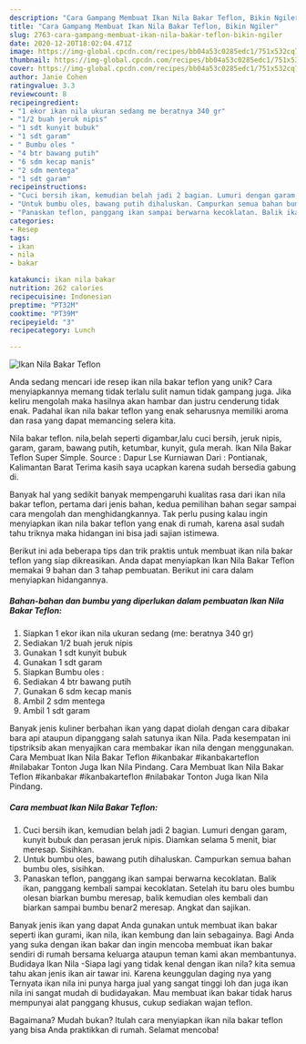 ```yaml
---
description: "Cara Gampang Membuat Ikan Nila Bakar Teflon, Bikin Ngiler"
title: "Cara Gampang Membuat Ikan Nila Bakar Teflon, Bikin Ngiler"
slug: 2763-cara-gampang-membuat-ikan-nila-bakar-teflon-bikin-ngiler
date: 2020-12-20T18:02:04.471Z
image: https://img-global.cpcdn.com/recipes/bb04a53c0285edc1/751x532cq70/ikan-nila-bakar-teflon-foto-resep-utama.jpg
thumbnail: https://img-global.cpcdn.com/recipes/bb04a53c0285edc1/751x532cq70/ikan-nila-bakar-teflon-foto-resep-utama.jpg
cover: https://img-global.cpcdn.com/recipes/bb04a53c0285edc1/751x532cq70/ikan-nila-bakar-teflon-foto-resep-utama.jpg
author: Janie Cohen
ratingvalue: 3.3
reviewcount: 8
recipeingredient:
- "1 ekor ikan nila ukuran sedang me beratnya 340 gr"
- "1/2 buah jeruk nipis"
- "1 sdt kunyit bubuk"
- "1 sdt garam"
- " Bumbu oles "
- "4 btr bawang putih"
- "6 sdm kecap manis"
- "2 sdm mentega"
- "1 sdt garam"
recipeinstructions:
- "Cuci bersih ikan, kemudian belah jadi 2 bagian. Lumuri dengan garam, kunyit bubuk dan perasan jeruk nipis. Diamkan selama 5 menit, biar meresap. Sisihkan."
- "Untuk bumbu oles, bawang putih dihaluskan. Campurkan semua bahan bumbu oles, sisihkan."
- "Panaskan teflon, panggang ikan sampai berwarna kecoklatan. Balik ikan, panggang kembali sampai kecoklatan. Setelah itu baru oles bumbu olesan biarkan bumbu meresap, balik kemudian oles kembali dan biarkan sampai bumbu benar2 meresap. Angkat dan sajikan."
categories:
- Resep
tags:
- ikan
- nila
- bakar

katakunci: ikan nila bakar 
nutrition: 262 calories
recipecuisine: Indonesian
preptime: "PT32M"
cooktime: "PT39M"
recipeyield: "3"
recipecategory: Lunch

---
```



![Ikan Nila Bakar Teflon](https://img-global.cpcdn.com/recipes/bb04a53c0285edc1/751x532cq70/ikan-nila-bakar-teflon-foto-resep-utama.jpg)

Anda sedang mencari ide resep ikan nila bakar teflon yang unik? Cara menyiapkannya memang tidak terlalu sulit namun tidak gampang juga. Jika keliru mengolah maka hasilnya akan hambar dan justru cenderung tidak enak. Padahal ikan nila bakar teflon yang enak seharusnya memiliki aroma dan rasa yang dapat memancing selera kita.

Nila bakar teflon. nila,belah seperti digambar,lalu cuci bersih, jeruk nipis, garam, garam, bawang putih, ketumbar, kunyit, gula merah. Ikan Nila Bakar Teflon Super Simple. Source : Dapur Lse Kurniawan Dari : Pontianak, Kalimantan Barat Terima kasih saya ucapkan karena sudah bersedia gabung di.

Banyak hal yang sedikit banyak mempengaruhi kualitas rasa dari ikan nila bakar teflon, pertama dari jenis bahan, kedua pemilihan bahan segar sampai cara mengolah dan menghidangkannya. Tak perlu pusing kalau ingin menyiapkan ikan nila bakar teflon yang enak di rumah, karena asal sudah tahu triknya maka hidangan ini bisa jadi sajian istimewa.


Berikut ini ada beberapa tips dan trik praktis untuk membuat ikan nila bakar teflon yang siap dikreasikan. Anda dapat menyiapkan Ikan Nila Bakar Teflon memakai 9 bahan dan 3 tahap pembuatan. Berikut ini cara dalam menyiapkan hidangannya.

<!--inarticleads1-->

##### Bahan-bahan dan bumbu yang diperlukan dalam pembuatan Ikan Nila Bakar Teflon:

1. Siapkan 1 ekor ikan nila ukuran sedang (me: beratnya 340 gr)
1. Sediakan 1/2 buah jeruk nipis
1. Gunakan 1 sdt kunyit bubuk
1. Gunakan 1 sdt garam
1. Siapkan  Bumbu oles :
1. Sediakan 4 btr bawang putih
1. Gunakan 6 sdm kecap manis
1. Ambil 2 sdm mentega
1. Ambil 1 sdt garam


Banyak jenis kuliner berbahan ikan yang dapat diolah dengan cara dibakar bara api ataupun dipanggang salah satunya ikan Nila. Pada kesempatan ini tipstriksib akan menyajikan cara membakar ikan nila dengan menggunakan. Cara Membuat Ikan Nila Bakar Teflon #ikanbakar #ikanbakarteflon #nilabakar Tonton Juga Ikan Nila Pindang. Cara Membuat Ikan Nila Bakar Teflon #ikanbakar #ikanbakarteflon #nilabakar Tonton Juga Ikan Nila Pindang. 

<!--inarticleads2-->

##### Cara membuat Ikan Nila Bakar Teflon:

1. Cuci bersih ikan, kemudian belah jadi 2 bagian. Lumuri dengan garam, kunyit bubuk dan perasan jeruk nipis. Diamkan selama 5 menit, biar meresap. Sisihkan.
1. Untuk bumbu oles, bawang putih dihaluskan. Campurkan semua bahan bumbu oles, sisihkan.
1. Panaskan teflon, panggang ikan sampai berwarna kecoklatan. Balik ikan, panggang kembali sampai kecoklatan. Setelah itu baru oles bumbu olesan biarkan bumbu meresap, balik kemudian oles kembali dan biarkan sampai bumbu benar2 meresap. Angkat dan sajikan.


Banyak jenis ikan yang dapat Anda gunakan untuk membuat ikan bakar seperti ikan gurami, ikan nila, ikan kembung dan lain sebagainya. Bagi Anda yang suka dengan ikan bakar dan ingin mencoba membuat ikan bakar sendiri di rumah bersama keluarga ataupun teman kami akan membantunya. Budidaya Ikan Nila -Siapa lagi yang tidak kenal dengan ikan nila? kita semua tahu akan jenis ikan air tawar ini. Karena keunggulan daging nya yang Ternyata ikan nila ini punya harga jual yang sangat tinggi loh dan juga ikan nila ini sangat mudah di budidayakan. Mau membuat ikan bakar tidak harus mempunyai alat panggang khusus, cukup sediakan wajan teflon. 

Bagaimana? Mudah bukan? Itulah cara menyiapkan ikan nila bakar teflon yang bisa Anda praktikkan di rumah. Selamat mencoba!
